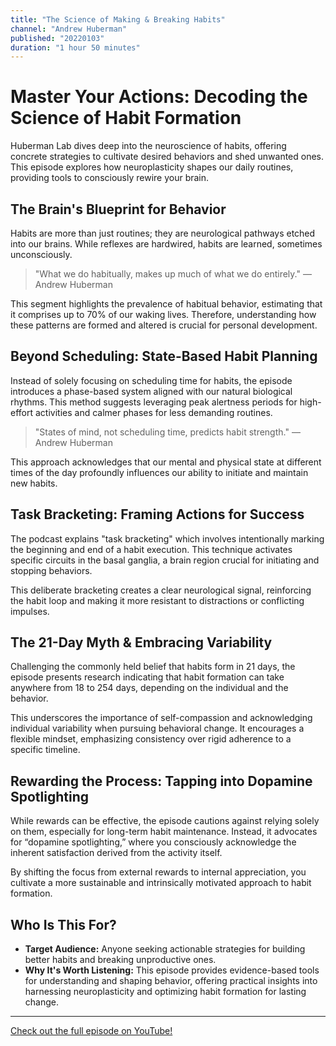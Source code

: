 ```yaml
---
title: "The Science of Making & Breaking Habits"
channel: "Andrew Huberman"
published: "20220103"
duration: "1 hour 50 minutes"
---
```


# Master Your Actions: Decoding the Science of Habit Formation

Huberman Lab dives deep into the neuroscience of habits, offering concrete strategies to cultivate desired behaviors and shed unwanted ones. This episode explores how neuroplasticity shapes our daily routines, providing tools to consciously rewire your brain. 

## The Brain's Blueprint for Behavior

Habits are more than just routines; they are neurological pathways etched into our brains. While reflexes are hardwired, habits are learned, sometimes unconsciously. 

> "What we do habitually, makes up much of what we do entirely." — Andrew Huberman

This segment highlights the prevalence of habitual behavior, estimating that it comprises up to 70% of our waking lives. Therefore, understanding how these patterns are formed and altered is crucial for personal development.

## Beyond Scheduling: State-Based Habit Planning

Instead of solely focusing on scheduling time for habits, the episode introduces a phase-based system aligned with our natural biological rhythms. This method suggests leveraging peak alertness periods for high-effort activities and calmer phases for less demanding routines.

> "States of mind, not scheduling time, predicts habit strength." — Andrew Huberman

This approach acknowledges that our mental and physical state at different times of the day profoundly influences our ability to initiate and maintain new habits.

## Task Bracketing: Framing Actions for Success

The podcast explains "task bracketing" which involves intentionally marking the beginning and end of a habit execution. This technique activates specific circuits in the basal ganglia, a brain region crucial for initiating and stopping behaviors.

This deliberate bracketing creates a clear neurological signal, reinforcing the habit loop and making it more resistant to distractions or conflicting impulses.

## The 21-Day Myth & Embracing Variability

Challenging the commonly held belief that habits form in 21 days, the episode presents research indicating that habit formation can take anywhere from 18 to 254 days, depending on the individual and the behavior.

This underscores the importance of self-compassion and acknowledging individual variability when pursuing behavioral change. It encourages a flexible mindset, emphasizing consistency over rigid adherence to a specific timeline.

## Rewarding the Process: Tapping into Dopamine Spotlighting

While rewards can be effective, the episode cautions against relying solely on them, especially for long-term habit maintenance. Instead, it advocates for “dopamine spotlighting,” where you consciously acknowledge the inherent satisfaction derived from the activity itself.

By shifting the focus from external rewards to internal appreciation, you cultivate a more sustainable and intrinsically motivated approach to habit formation.

## Who Is This For?

*   **Target Audience:** Anyone seeking actionable strategies for building better habits and breaking unproductive ones.
*   **Why It's Worth Listening:** This episode provides evidence-based tools for understanding and shaping behavior, offering practical insights into harnessing neuroplasticity and optimizing habit formation for lasting change.


---

<a href="https://www.youtube.com/watch?v=Wcs2PFz5q6g" target="_blank">Check out the full episode on YouTube!</a>
        